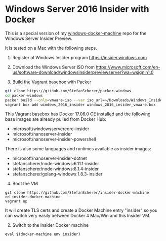 # Windows Server 2016 Insider with Docker

This is a special version of my [windows-docker-machine](https://github.com/StefanScherer/windows-docker-machine) repo for the Windows Server Insider Preview.

It is tested on a Mac with the following steps.

1. Register at Windows Insider program https://insider.windows.com

2. Download the Windows Server ISO from https://www.microsoft.com/en-us/software-download/windowsinsiderpreviewserver?wa=wsignin1.0

3. Build the Vagrant basebox with Packer

```bash
git clone https://github.com/StefanScherer/packer-windows
cd packer-windows
packer build --only=vmware-iso --var iso_url=~/Downloads/Windows_InsiderPreview_Server_2_16237.iso windows_2016_insider.json
vagrant box add windows_2016_insider windows_2016_insider_vmware.box
```

This Vagrant basebox has Docker 17.06.0 CE installed and the following base images are already pulled from Docker Hub:

  * microsoft/windowsservercore-insider
  * microsoft/nanoserver-insider
  * microsoft/nanoserver-insider-powershell

There is also some languages and runtimes available as insider images:

   * microsoft/nanoserver-insider-dotnet
   * stefanscherer/node-windows:6.11.1-insider
   * stefanscherer/node-windows:8.1.4-insider
   * stefanscherer/golang-windows:1.8.3-insider
         
4. Boot the VM

```
git clone https://github.com/StefanScherer/insider-docker-machine
cd insider-docker-machine
vagrant up
```

It will create TLS certs and create a Docker Machine entry "insider" so you can
switch very easily between Docker 4 Mac/Win and this Insider VM.

2. Switch to the Insider Docker machine

```
eval $(docker-machine env insider)
```
